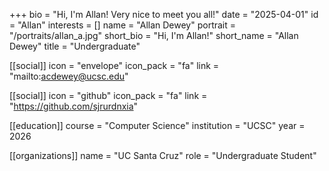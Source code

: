 +++
bio = "Hi, I'm Allan! Very nice to meet you all!"
date = "2025-04-01"
id = "Allan"
interests = []
name = "Allan Dewey"
portrait = "/portraits/allan_a.jpg"
short_bio = "Hi, I'm Allan!"
short_name = "Allan Dewey"
title = "Undergraduate"

[[social]]
    icon = "envelope"
    icon_pack = "fa"
    link = "mailto:acdewey@ucsc.edu"

[[social]]
    icon = "github"
    icon_pack = "fa"
    link = "https://github.com/sjrurdnxia"

[[education]]
    course = "Computer Science"
    institution = "UCSC"
    year = 2026
    
[[organizations]]
    name = "UC Santa Cruz"
    role = "Undergraduate Student"

